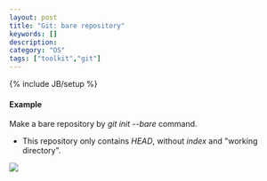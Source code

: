```yaml
---
layout: post
title: "Git: bare repository"
keywords: []
description: 
category: "OS"
tags: ["toolkit","git"]
---
```

{% include JB/setup %}

#### Example
Make a bare repository by *git init --bare* command.
- This repository only contains *HEAD*, without *index* and "working directory".


<img align="left" src="{{IMAGE_PATH}}/git-bare-repository.png" /> 






